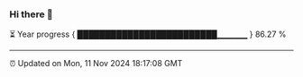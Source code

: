 ### Hi there 👋

⏳ Year progress { █████████████████████████▁▁▁▁▁ } 86.27 %

---

⏰ Updated on Mon, 11 Nov 2024 18:17:08 GMT
